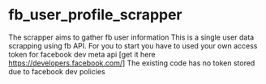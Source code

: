 # fb_user_profile_scrapper
The scrapper aims to gather fb user information 
This is a single user data scrapping using fb API.
For you to start you have to used your own access token for facebook dev meta api [get it here https://developers.facebook.com/] 
The existing code has no token stored due to facebook dev policies
